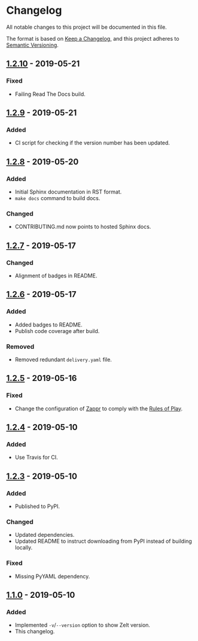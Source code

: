 # Changelog

All notable changes to this project will be documented in this file.

The format is based on [Keep a Changelog](https://keepachangelog.com/en/1.0.0/),
and this project adheres to [Semantic Versioning](https://semver.org/spec/v2.0.0.html).

## [1.2.10][] - 2019-05-21

### Fixed

  - Failing Read The Docs build.

## [1.2.9][] - 2019-05-21

### Added

  - CI script for checking if the version number has been updated.

## [1.2.8][] - 2019-05-20

### Added

  - Initial Sphinx documentation in RST format.
  - `make docs` command to build docs.

### Changed

  - CONTRIBUTING.md now points to hosted Sphinx docs.

## [1.2.7][] - 2019-05-17

### Changed

  - Alignment of badges in README.

## [1.2.6][] - 2019-05-17

### Added

  - Added badges to README.
  - Publish code coverage after build.

### Removed

  - Removed redundant `delivery.yaml` file.

## [1.2.5][] - 2019-05-16

### Fixed

 - Change the configuration of [Zappr](.zappr.yaml) to comply with the [Rules of Play].

[Rules of Play]: https://opensource.zalando.com/docs/releasing/index/#be-compliant

## [1.2.4][] - 2019-05-10

### Added

  - Use Travis for CI.

## [1.2.3][] - 2019-05-10

### Added

  - Published to PyPI.

### Changed

  - Updated dependencies.
  - Updated README to instruct downloading from PyPI instead of building locally.

### Fixed

  - Missing PyYAML dependency.

## [1.1.0][] - 2019-05-10

### Added

  - Implemented `-v`/`--version` option to show Zelt version.
  - This changelog.

[1.2.10]: https://github.com/zalando-incubator/zelt/compare/v1.2.9...v1.2.10
[1.2.9]: https://github.com/zalando-incubator/zelt/compare/v1.2.8...v1.2.9
[1.2.8]: https://github.com/zalando-incubator/zelt/compare/v1.2.7...v1.2.8
[1.2.7]: https://github.com/zalando-incubator/zelt/compare/v1.2.6...v1.2.7
[1.2.6]: https://github.com/zalando-incubator/zelt/compare/v1.2.5...v1.2.6
[1.2.5]: https://github.com/zalando-incubator/zelt/compare/v1.2.4...v1.2.5
[1.2.4]: https://github.com/zalando-incubator/zelt/compare/9513e05cb6f20ddb3459095ff771e1e8ad1ae299...3b5cc6bb09c923fa713d5f1348b39c7def97afeb
[1.2.3]: https://github.com/zalando-incubator/zelt/compare/022588a3c51b3b313bf1a9df03db96a5a7a3e9bb...9513e05cb6f20ddb3459095ff771e1e8ad1ae299
[1.1.0]: https://github.com/zalando-incubator/zelt/compare/aca82a82608a931fe9d34b0271102feac0ee7e28...022588a3c51b3b313bf1a9df03db96a5a7a3e9bb

